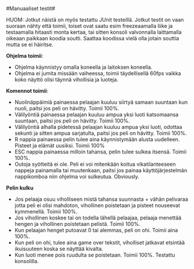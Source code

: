#Manuaaliset testit#

HUOM: Jotkut näistä on myös testattu JUnit testeillä.
Jotkut testit on vaan suoraan nähty että toimii, toiset
ovat saatu esim freezeaamalla liike ja testaamalla hitaasti
monta kertaa, tai sitten konsoli valvonnalla laittamalla
oikeaan paikkaan koodia soutti. Saattaa koodissa vielä olla jotain
souttia mutta se ei häiritse.

**Ohjelma toimii**:
- Ohjelma käynnistyy omalla koneella ja laitoksen koneella.
- Ohjelma ei jumita missään vaiheessa, toimii täydellisellä 60fps
vaikka koko näyttö olisi täynnä vihollisia ja luoteja.

**Komennot toimii**:
- Nuolinäppäimiä painaessa pelaajan kuuluu siirtyä samaan suuntaan kun
nuoli, paitsi jos peli on hävitty. Toimii 100%. 
- Välilyöntiä painaessa pelaajan kuuluu ampua 
yksi luoti katsomaansa suuntaan, paitsi jos peli on hävitty. Toimii 100%.
- Välilyöntiä alhalla pidetessä pelaajan kuuluu ampua yksi luoti, odottaa
sekunti ja sitten ampua sarjatulta, paitsi jos peli on hävitty. Toimii 100%.
- R nappia painaessa pelin tulee aina käynnistymään alusta uudelleen. Pisteet
ja elämät uusiksi. Toimii 100%
- ESC nappia painaessa milloin tahansa, pelin tulee sulkea itsensä. Toimii 100%.
- Outoja syötteitä ei ole. Peli ei voi mitenkään koitua vikatilanteeseen nappeja painamalla
tai muutenkaan, paitsi jos painaa käyttöjärjestelmän nappikomboa niin ohjelma voi sulkeutua.
Obviously.

**Pelin kulku**
- Jos pelaaja osuu viholliseen mistä tahansa suunnasta + vähän pelivaraa jotta
peli ei olisi mahdoton, vihollinen poistetaan ja pisteet nouseevat
kymmenellä. Toimii 100%.
- Jos vihollinen koskee tai on todella lähellä pelaajaa, pelaaja menettää hengen
ja vihollinen poistetaan pelistä. Toimii 100%.
- Kun pelaajan henget putoavat 0 tai alemmas, peli on ohi. Toimii aina 100%.
- Kun peli on ohi, tulee aina game over tekstit, viholliset jatkavat etsintää ikuisuuteen
koska se näyttää kivalta.
- Kun luoti menee pois ruudulta se poistetaan. Toimii 100%. Testattu konsolilla. 

